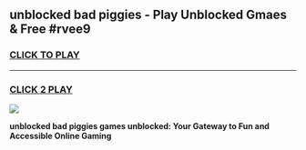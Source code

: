
## unblocked bad piggies - Play Unblocked Gmaes & Free #rvee9
<h3>
<a href="https://news.freeplayer.one?title=unblocked_bad_piggies&ref=03M">CLICK TO PLAY</a></h3>
<hr>

<h3>
<a href="https://news.freeplayer.one?title=unblocked_bad_piggies&ref=03M">CLICK 2 PLAY</a>
  
</h3>

<a href="https://news.freeplayer.one?title=unblocked_bad_piggies&ref=03M"><img src="https://clearcache.store/games.png"></a>


**unblocked bad piggies games unblocked: Your Gateway to Fun and Accessible Online Gaming**
